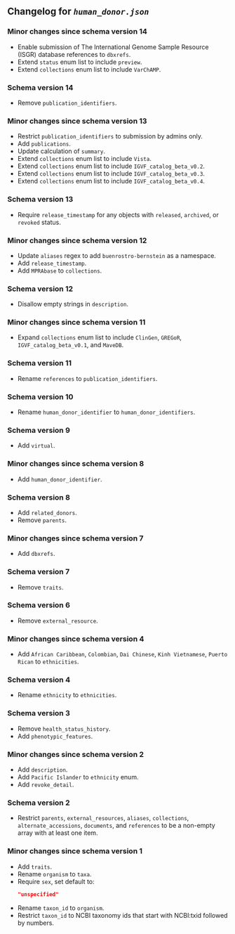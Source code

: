 ## Changelog for *`human_donor.json`*

### Minor changes since schema version 14

* Enable submission of The International Genome Sample Resource (ISGR) database references to `dbxrefs`.
* Extend `status` enum list to include `preview`.
* Extend `collections` enum list to include `VarChAMP`.

### Schema version 14

* Remove `publication_identifiers`.

### Minor changes since schema version 13

* Restrict `publication_identifiers` to submission by admins only.
* Add `publications`.
* Update calculation of `summary`.
* Extend `collections` enum list to include `Vista`.
* Extend `collections` enum list to include `IGVF_catalog_beta_v0.2`.
* Extend `collections` enum list to include `IGVF_catalog_beta_v0.3`.
* Extend `collections` enum list to include `IGVF_catalog_beta_v0.4`.

### Schema version 13

* Require `release_timestamp` for any objects with `released`, `archived`, or `revoked` status.

### Minor changes since schema version 12

* Update `aliases` regex to add `buenrostro-bernstein` as a namespace.
* Add `release_timestamp`.
* Add `MPRAbase` to `collections`.

### Schema version 12

* Disallow empty strings in `description`.

### Minor changes since schema version 11
* Expand `collections` enum list to include `ClinGen`, `GREGoR`, `IGVF_catalog_beta_v0.1`, and `MaveDB`.

### Schema version 11

* Rename `references` to `publication_identifiers`.

### Schema version 10

* Rename `human_donor_identifier` to `human_donor_identifiers`.

### Schema version 9

* Add `virtual`.

### Minor changes since schema version 8

* Add `human_donor_identifier`.

### Schema version 8

* Add `related_donors`.
* Remove `parents`.

### Minor changes since schema version 7

* Add `dbxrefs`.

### Schema version 7

* Remove `traits`.

### Schema version 6

* Remove `external_resource`.

### Minor changes since schema version 4

* Add `African Caribbean`, `Colombian`, `Dai Chinese`, `Kinh Vietnamese`, `Puerto Rican` to `ethnicities`.

### Schema version 4

* Rename `ethnicity` to `ethnicities`.

### Schema version 3

* Remove `health_status_history`.
* Add `phenotypic_features`.

### Minor changes since schema version 2

* Add `description`.
* Add `Pacific Islander` to `ethnicity` enum.
* Add `revoke_detail`.

### Schema version 2

* Restrict `parents`, `external_resources`, `aliases`, `collections`, `alternate_accessions`, `documents`, and `references` to be a non-empty array with at least one item.

### Minor changes since schema version 1

* Add `traits`.
* Rename `organism` to `taxa`.
* Require `sex`, set default to:
    ```json
    "unspecified"
    ```
* Rename `taxon_id` to `organism`.
* Restrict `taxon_id` to NCBI taxonomy ids that start with NCBI:txid followed by numbers.
